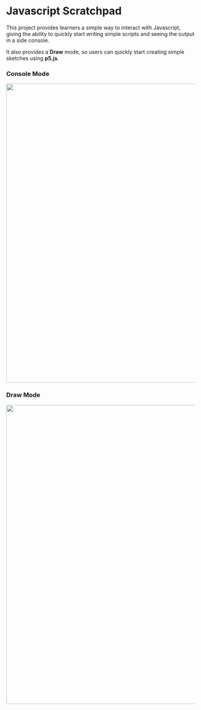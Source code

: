 # Javascript Scratchpad

This project provides learners a simple way to interact with Javascript, giving the ability to quickly start writing simple scripts and seeing the output in a side console.

It also provides a **Draw** mode, so users can quickly start creating simple sketches using **p5.js**.

### Console Mode

<img src="http://you-sif.com/github/jspad_console.png" width="800">

### Draw Mode

<img src="http://you-sif.com/github/jspad_draw.png" width="800">
